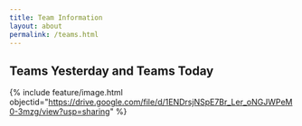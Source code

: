 ```yaml
---
title: Team Information
layout: about
permalink: /teams.html
---
```


Teams Yesterday and Teams Today
--
{% include feature/image.html objectid="https://drive.google.com/file/d/1ENDrsjNSpE7Br_Ler_oNGJWPeM0-3mzg/view?usp=sharing" %}
